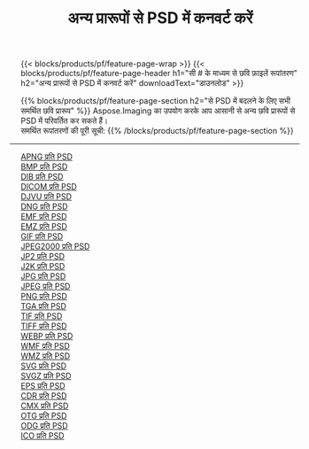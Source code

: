 ﻿---
title: अन्य प्रारूपों से PSD में कनवर्ट करें 
weight: 3920
url: /hi/java/conversion/to/psd 
lang: hi
langdirlevel: 2
locales: zh-hans,ja,it,ru,de,es,fr,nl,id,lt,pl,pt,vi,tr,ko,zh-hant,ar,hi,th,sv,cs,uk,he
description: Aspose.Imaging का उपयोग करके आप अन्य प्रारूपों से PSD में आसानी से रूपांतरित कर सकते हैं
---

{{< blocks/products/pf/feature-page-wrap >}}
{{< blocks/products/pf/feature-page-header h1="सी # के माध्यम से छवि फ़ाइलें रूपांतरण" h2="अन्य प्रारूपों से PSD में कनवर्ट करें" downloadText="डाउनलोड" >}}


{{% blocks/products/pf/feature-page-section  h2="से PSD में बदलने के लिए सभी समर्थित छवि प्रारूप" %}}
Aspose.Imaging का उपयोग करके आप आसानी से अन्य छवि प्रारूपों से PSD में परिवर्तित कर सकते हैं।
<br/>
समर्थित रूपांतरणों की पूरी सूची:
{{% /blocks/products/pf/feature-page-section %}}
<div class="container-fluid productfamilypage bg-gray">
    <div class="convertypes bg-gray agp-content section">
        <div class="container">
		<hr style="margin-left:-20px;"/>
		<div class="row other-converters">
		    <div class='col-md-2 other-converter remove-lp remove-rp'><a href="/imaging/hi/java/conversion/apng-to-psd" >APNG प्रति PSD</a></div>
<div class='col-md-2 other-converter remove-lp remove-rp'><a href="/imaging/hi/java/conversion/bmp-to-psd" >BMP प्रति PSD</a></div>
<div class='col-md-2 other-converter remove-lp remove-rp'><a href="/imaging/hi/java/conversion/dib-to-psd" >DIB प्रति PSD</a></div>
<div class='col-md-2 other-converter remove-lp remove-rp'><a href="/imaging/hi/java/conversion/dicom-to-psd" >DICOM प्रति PSD</a></div>
<div class='col-md-2 other-converter remove-lp remove-rp'><a href="/imaging/hi/java/conversion/djvu-to-psd" >DJVU प्रति PSD</a></div>
<div class='col-md-2 other-converter remove-lp remove-rp'><a href="/imaging/hi/java/conversion/dng-to-psd" >DNG प्रति PSD</a></div>
<div class='col-md-2 other-converter remove-lp remove-rp'><a href="/imaging/hi/java/conversion/emf-to-psd" >EMF प्रति PSD</a></div>
<div class='col-md-2 other-converter remove-lp remove-rp'><a href="/imaging/hi/java/conversion/emz-to-psd" >EMZ प्रति PSD</a></div>
<div class='col-md-2 other-converter remove-lp remove-rp'><a href="/imaging/hi/java/conversion/gif-to-psd" >GIF प्रति PSD</a></div>
<div class='col-md-2 other-converter remove-lp remove-rp'><a href="/imaging/hi/java/conversion/jpeg2000-to-psd" >JPEG2000 प्रति PSD</a></div>
<div class='col-md-2 other-converter remove-lp remove-rp'><a href="/imaging/hi/java/conversion/jp2-to-psd" >JP2 प्रति PSD</a></div>
<div class='col-md-2 other-converter remove-lp remove-rp'><a href="/imaging/hi/java/conversion/j2k-to-psd" >J2K प्रति PSD</a></div>
<div class='col-md-2 other-converter remove-lp remove-rp'><a href="/imaging/hi/java/conversion/jpg-to-psd" >JPG प्रति PSD</a></div>
<div class='col-md-2 other-converter remove-lp remove-rp'><a href="/imaging/hi/java/conversion/jpeg-to-psd" >JPEG प्रति PSD</a></div>
<div class='col-md-2 other-converter remove-lp remove-rp'><a href="/imaging/hi/java/conversion/png-to-psd" >PNG प्रति PSD</a></div>
<div class='col-md-2 other-converter remove-lp remove-rp'><a href="/imaging/hi/java/conversion/tga-to-psd" >TGA प्रति PSD</a></div>
<div class='col-md-2 other-converter remove-lp remove-rp'><a href="/imaging/hi/java/conversion/tif-to-psd" >TIF प्रति PSD</a></div>
<div class='col-md-2 other-converter remove-lp remove-rp'><a href="/imaging/hi/java/conversion/tiff-to-psd" >TIFF प्रति PSD</a></div>
<div class='col-md-2 other-converter remove-lp remove-rp'><a href="/imaging/hi/java/conversion/webp-to-psd" >WEBP प्रति PSD</a></div>
<div class='col-md-2 other-converter remove-lp remove-rp'><a href="/imaging/hi/java/conversion/wmf-to-psd" >WMF प्रति PSD</a></div>
<div class='col-md-2 other-converter remove-lp remove-rp'><a href="/imaging/hi/java/conversion/wmz-to-psd" >WMZ प्रति PSD</a></div>
<div class='col-md-2 other-converter remove-lp remove-rp'><a href="/imaging/hi/java/conversion/svg-to-psd" >SVG प्रति PSD</a></div>
<div class='col-md-2 other-converter remove-lp remove-rp'><a href="/imaging/hi/java/conversion/svgz-to-psd" >SVGZ प्रति PSD</a></div>
<div class='col-md-2 other-converter remove-lp remove-rp'><a href="/imaging/hi/java/conversion/eps-to-psd" >EPS प्रति PSD</a></div>
<div class='col-md-2 other-converter remove-lp remove-rp'><a href="/imaging/hi/java/conversion/cdr-to-psd" >CDR प्रति PSD</a></div>
<div class='col-md-2 other-converter remove-lp remove-rp'><a href="/imaging/hi/java/conversion/cmx-to-psd" >CMX प्रति PSD</a></div>
<div class='col-md-2 other-converter remove-lp remove-rp'><a href="/imaging/hi/java/conversion/otg-to-psd" >OTG प्रति PSD</a></div>
<div class='col-md-2 other-converter remove-lp remove-rp'><a href="/imaging/hi/java/conversion/odg-to-psd" >ODG प्रति PSD</a></div>
<div class='col-md-2 other-converter remove-lp remove-rp'><a href="/imaging/hi/java/conversion/ico-to-psd" >ICO प्रति PSD</a></div>
                </div>
        </div>
    </div>
</div>
<br/>

